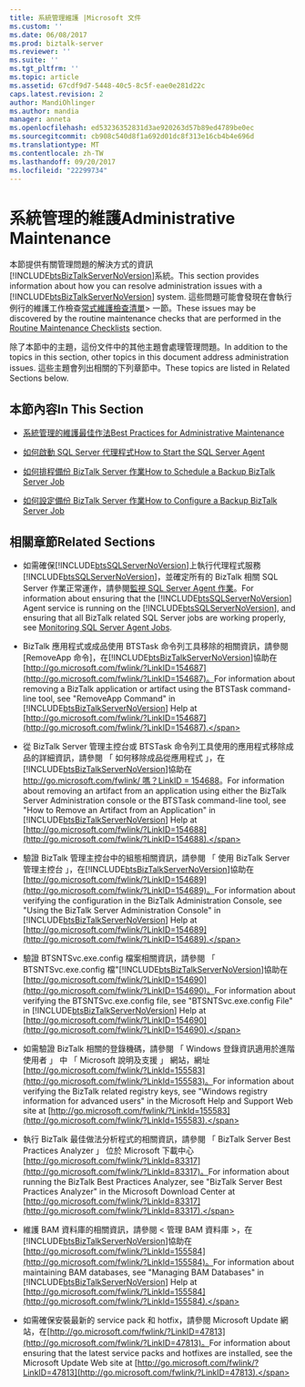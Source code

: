 ```yaml
---
title: 系統管理維護 |Microsoft 文件
ms.custom: ''
ms.date: 06/08/2017
ms.prod: biztalk-server
ms.reviewer: ''
ms.suite: ''
ms.tgt_pltfrm: ''
ms.topic: article
ms.assetid: 67cdf9d7-5448-40c5-8c5f-eae0e281d22c
caps.latest.revision: 2
author: MandiOhlinger
ms.author: mandia
manager: anneta
ms.openlocfilehash: ed53236352831d3ae920263d57b89ed4789be0ec
ms.sourcegitcommit: cb908c540d8f1a692d01dc8f313e16cb4b4e696d
ms.translationtype: MT
ms.contentlocale: zh-TW
ms.lasthandoff: 09/20/2017
ms.locfileid: "22299734"
---
```

# <a name="administrative-maintenance"></a><span data-ttu-id="f5b18-102">系統管理的維護</span><span class="sxs-lookup"><span data-stu-id="f5b18-102">Administrative Maintenance</span></span>
<span data-ttu-id="f5b18-103">本節提供有關管理問題的解決方式的資訊[!INCLUDE[btsBizTalkServerNoVersion](../includes/btsbiztalkservernoversion-md.md)]系統。</span><span class="sxs-lookup"><span data-stu-id="f5b18-103">This section provides information about how you can resolve administration issues with a [!INCLUDE[btsBizTalkServerNoVersion](../includes/btsbiztalkservernoversion-md.md)] system.</span></span> <span data-ttu-id="f5b18-104">這些問題可能會發現在會執行例行的維護工作檢查[常式維護檢查清單](../technical-guides/routine-maintenance-checklists.md)> 一節。</span><span class="sxs-lookup"><span data-stu-id="f5b18-104">These issues may be discovered by the routine maintenance checks that are performed in the [Routine Maintenance Checklists](../technical-guides/routine-maintenance-checklists.md) section.</span></span>  
  
 <span data-ttu-id="f5b18-105">除了本節中的主題，這份文件中的其他主題會處理管理問題。</span><span class="sxs-lookup"><span data-stu-id="f5b18-105">In addition to the topics in this section, other topics in this document address administration issues.</span></span> <span data-ttu-id="f5b18-106">這些主題會列出相關的下列章節中。</span><span class="sxs-lookup"><span data-stu-id="f5b18-106">These topics are listed in Related Sections below.</span></span>  
  
## <a name="in-this-section"></a><span data-ttu-id="f5b18-107">本節內容</span><span class="sxs-lookup"><span data-stu-id="f5b18-107">In This Section</span></span>  
  
-   [<span data-ttu-id="f5b18-108">系統管理的維護最佳作法</span><span class="sxs-lookup"><span data-stu-id="f5b18-108">Best Practices for Administrative Maintenance</span></span>](../technical-guides/best-practices-for-administrative-maintenance.md)  
  
-   [<span data-ttu-id="f5b18-109">如何啟動 SQL Server 代理程式</span><span class="sxs-lookup"><span data-stu-id="f5b18-109">How to Start the SQL Server Agent</span></span>](../technical-guides/how-to-start-the-sql-server-agent.md)  
  
-   [<span data-ttu-id="f5b18-110">如何排程備份 BizTalk Server 作業</span><span class="sxs-lookup"><span data-stu-id="f5b18-110">How to Schedule a Backup BizTalk Server Job</span></span>](../technical-guides/how-to-schedule-a-backup-biztalk-server-job.md)  
  
-   [<span data-ttu-id="f5b18-111">如何設定備份 BizTalk Server 作業</span><span class="sxs-lookup"><span data-stu-id="f5b18-111">How to Configure a Backup BizTalk Server Job</span></span>](../technical-guides/how-to-configure-a-backup-biztalk-server-job.md)  
  
## <a name="related-sections"></a><span data-ttu-id="f5b18-112">相關章節</span><span class="sxs-lookup"><span data-stu-id="f5b18-112">Related Sections</span></span>  
  
-   <span data-ttu-id="f5b18-113">如需確保[!INCLUDE[btsSQLServerNoVersion](../includes/btssqlservernoversion-md.md)]上執行代理程式服務[!INCLUDE[btsSQLServerNoVersion](../includes/btssqlservernoversion-md.md)]，並確定所有的 BizTalk 相關 SQL Server 作業正常運作，請參閱[監視 SQL Server Agent 作業](../technical-guides/monitoring-sql-server-agent-jobs.md)。</span><span class="sxs-lookup"><span data-stu-id="f5b18-113">For information about ensuring that the [!INCLUDE[btsSQLServerNoVersion](../includes/btssqlservernoversion-md.md)] Agent service is running on the [!INCLUDE[btsSQLServerNoVersion](../includes/btssqlservernoversion-md.md)], and ensuring that all BizTalk related SQL Server jobs are working properly, see [Monitoring SQL Server Agent Jobs](../technical-guides/monitoring-sql-server-agent-jobs.md).</span></span>  
  
-   <span data-ttu-id="f5b18-114">BizTalk 應用程式或成品使用 BTSTask 命令列工具移除的相關資訊，請參閱 [RemoveApp 命令]，在[!INCLUDE[btsBizTalkServerNoVersion](../includes/btsbiztalkservernoversion-md.md)]協助在[http://go.microsoft.com/fwlink/?LinkID=154687](http://go.microsoft.com/fwlink/?LinkID=154687)。</span><span class="sxs-lookup"><span data-stu-id="f5b18-114">For information about removing a BizTalk application or artifact using the BTSTask command-line tool, see "RemoveApp Command" in [!INCLUDE[btsBizTalkServerNoVersion](../includes/btsbiztalkservernoversion-md.md)] Help at [http://go.microsoft.com/fwlink/?LinkID=154687](http://go.microsoft.com/fwlink/?LinkID=154687).</span></span>  
  
-   <span data-ttu-id="f5b18-115">從 BizTalk Server 管理主控台或 BTSTask 命令列工具使用的應用程式移除成品的詳細資訊，請參閱 「 如何移除成品從應用程式 」，在[!INCLUDE[btsBizTalkServerNoVersion](../includes/btsbiztalkservernoversion-md.md)]協助在[http://go.microsoft.com/fwlink/ 嗎？LinkID = 154688](http://go.microsoft.com/fwlink/?LinkID=154688)。</span><span class="sxs-lookup"><span data-stu-id="f5b18-115">For information about removing an artifact from an application using either the BizTalk Server Administration console or the BTSTask command-line tool, see "How to Remove an Artifact from an Application" in [!INCLUDE[btsBizTalkServerNoVersion](../includes/btsbiztalkservernoversion-md.md)] Help at [http://go.microsoft.com/fwlink/?LinkID=154688](http://go.microsoft.com/fwlink/?LinkID=154688).</span></span>  
  
-   <span data-ttu-id="f5b18-116">驗證 BizTalk 管理主控台中的組態相關資訊，請參閱 「 使用 BizTalk Server 管理主控台 」，在[!INCLUDE[btsBizTalkServerNoVersion](../includes/btsbiztalkservernoversion-md.md)]協助在[http://go.microsoft.com/fwlink/?LinkID=154689](http://go.microsoft.com/fwlink/?LinkID=154689)。</span><span class="sxs-lookup"><span data-stu-id="f5b18-116">For information about verifying the configuration in the BizTalk Administration Console, see "Using the BizTalk Server Administration Console" in [!INCLUDE[btsBizTalkServerNoVersion](../includes/btsbiztalkservernoversion-md.md)] Help at [http://go.microsoft.com/fwlink/?LinkID=154689](http://go.microsoft.com/fwlink/?LinkID=154689).</span></span>  
  
-   <span data-ttu-id="f5b18-117">驗證 BTSNTSvc.exe.config 檔案相關資訊，請參閱 「 BTSNTSvc.exe.config 檔"[!INCLUDE[btsBizTalkServerNoVersion](../includes/btsbiztalkservernoversion-md.md)]協助在[http://go.microsoft.com/fwlink/?LinkID=154690](http://go.microsoft.com/fwlink/?LinkID=154690)。</span><span class="sxs-lookup"><span data-stu-id="f5b18-117">For information about verifying the BTSNTSvc.exe.config file, see "BTSNTSvc.exe.config File" in [!INCLUDE[btsBizTalkServerNoVersion](../includes/btsbiztalkservernoversion-md.md)] Help at [http://go.microsoft.com/fwlink/?LinkID=154690](http://go.microsoft.com/fwlink/?LinkID=154690).</span></span>  
  
-   <span data-ttu-id="f5b18-118">如需驗證 BizTalk 相關的登錄機碼，請參閱 「 Windows 登錄資訊適用於進階使用者 」 中 「 Microsoft 說明及支援 」 網站，網址[http://go.microsoft.com/fwlink/?LinkId=155583](http://go.microsoft.com/fwlink/?LinkId=155583)。</span><span class="sxs-lookup"><span data-stu-id="f5b18-118">For information about verifying the BizTalk related registry keys, see "Windows registry information for advanced users" in the Microsoft Help and Support Web site at [http://go.microsoft.com/fwlink/?LinkId=155583](http://go.microsoft.com/fwlink/?LinkId=155583).</span></span>  
  
-   <span data-ttu-id="f5b18-119">執行 BizTalk 最佳做法分析程式的相關資訊，請參閱 「 BizTalk Server Best Practices Analyzer 」 位於 Microsoft 下載中心[http://go.microsoft.com/fwlink/?LinkId=83317](http://go.microsoft.com/fwlink/?LinkId=83317)。</span><span class="sxs-lookup"><span data-stu-id="f5b18-119">For information about running the BizTalk Best Practices Analyzer, see "BizTalk Server Best Practices Analyzer" in the Microsoft Download Center at [http://go.microsoft.com/fwlink/?LinkId=83317](http://go.microsoft.com/fwlink/?LinkId=83317).</span></span>  
  
-   <span data-ttu-id="f5b18-120">維護 BAM 資料庫的相關資訊，請參閱 < 管理 BAM 資料庫 >，在[!INCLUDE[btsBizTalkServerNoVersion](../includes/btsbiztalkservernoversion-md.md)]協助在[http://go.microsoft.com/fwlink/?LinkId=155584](http://go.microsoft.com/fwlink/?LinkId=155584)。</span><span class="sxs-lookup"><span data-stu-id="f5b18-120">For information about maintaining BAM databases, see "Managing BAM Databases" in [!INCLUDE[btsBizTalkServerNoVersion](../includes/btsbiztalkservernoversion-md.md)] Help at [http://go.microsoft.com/fwlink/?LinkId=155584](http://go.microsoft.com/fwlink/?LinkId=155584).</span></span>  
  
-   <span data-ttu-id="f5b18-121">如需確保安裝最新的 service pack 和 hotfix，請參閱 Microsoft Update 網站，在[http://go.microsoft.com/fwlink/?LinkID=47813](http://go.microsoft.com/fwlink/?LinkID=47813)。</span><span class="sxs-lookup"><span data-stu-id="f5b18-121">For information about ensuring that the latest service packs and hotfixes are installed, see the Microsoft Update Web site at [http://go.microsoft.com/fwlink/?LinkID=47813](http://go.microsoft.com/fwlink/?LinkID=47813).</span></span>